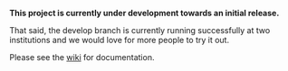 **This project is currently under development towards an initial release.**

That said, the develop branch is currently running successfully at two
institutions and we would love for more people to try it out.

Please see the [wiki](https://github.com/git-keeper/git-keeper/wiki) for
documentation.
